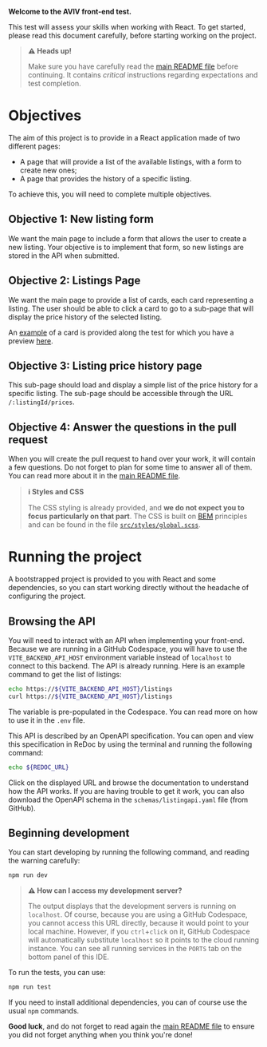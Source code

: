 **Welcome to the AVIV front-end test.**

This test will assess your skills when working with React. To get started, please read this document carefully, before starting working on the project.

> **⚠️ Heads up!**
> 
> Make sure you have carefully read the [main README file](../README.md) before continuing. It contains _critical_ instructions regarding expectations and test completion.

# Objectives

The aim of this project is to provide in a React application made of two different pages:

- A page that will provide a list of the available listings, with a form to create new ones;
- A page that provides the history of a specific listing.

To achieve this, you will need to complete multiple objectives.

## Objective 1: New listing form

We want the main page to include a form that allows the user to create a new listing. Your objective is to implement that form, so new listings are stored in the API when submitted.

## Objective 2: Listings Page

We want the main page to provide a list of cards, each card representing a listing. The user should be able to click a card to go to a sub-page that will display the price history of the selected listing.

An [example](./src/containers/Listings/Listings.tsx) of a card is provided along the test for which you have a preview [here](./assets/listing-card.png).

## Objective 3: Listing price history page

This sub-page should load and display a simple list of the price history for a specific listing.
The sub-page should be accessible through the URL `/:listingId/prices`.

## Objective 4: Answer the questions in the pull request

When you will create the pull request to hand over your work, it will contain a few questions. Do not forget to plan for some time to answer all of them. You can 
read more about it in the [main README file](../README.md).

> **ℹ️ Styles and CSS**
> 
> The CSS styling is already provided, and **we do not expect you to focus particularly on that part**. The CSS is built on
[BEM](https://getbem.com/introduction/) principles and can be found in the file [`src/styles/global.scss`](./src/styles/global.scss).

# Running the project

A bootstrapped project is provided to you with React and some dependencies, so you can start working directly without the headache of configuring the project.

## Browsing the API

You will need to interact with an API when implementing your front-end. Because we are running in a GitHub Codespace, you will have to use the `VITE_BACKEND_API_HOST` environment variable instead of `localhost` to connect to this backend. The API is already running. Here is an example command to get the list of listings:

```sh
echo https://${VITE_BACKEND_API_HOST}/listings
curl https://${VITE_BACKEND_API_HOST}/listings
```

The variable is pre-populated in the Codespace. You can read more on how to use it in the `.env` file.

This API is described by an OpenAPI specification. You can open and view this specification in ReDoc by using the terminal and running the following command:

```sh
echo ${REDOC_URL}
```

Click on the displayed URL and browse the documentation to understand how the API works. If you are having trouble to get it work, you can also download
the OpenAPI schema in the `schemas/listingapi.yaml` file (from GitHub).

## Beginning development

You can start developing by running the following command, and reading the warning carefully:

```sh
npm run dev
```

> **⚠️ How can I access my development server?**
> 
> The output displays that the development servers is running on `localhost`. Of course, because you are using a GitHub Codespace, you cannot access this URL directly, because it would point to your local machine. However, if you `ctrl`+`click` on it, GitHub Codespace will automatically substitute `localhost` so it points to the cloud running instance. You can see all running services in the `PORTS` tab on the bottom panel of this IDE.

To run the tests, you can use:

```sh
npm run test
```

If you need to install additional dependencies, you can of course use the usual `npm` commands.

**Good luck**, and do not forget to read again the [main README file](../README.md) to ensure you did not forget anything when you think you're done!
